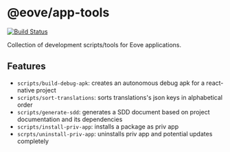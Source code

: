# @eove/app-tools

[![Build Status](https://github.com/eove/eo-app-tools/workflows/CI/badge.svg)](https://github.com/eove/eo-app-tools/actions?query=workflow%3ACI)

Collection of development scripts/tools for Eove applications.

## Features

- `scripts/build-debug-apk`: creates an autonomous debug apk for a react-native project
- `scripts/sort-translations`: sorts translations's json keys in alphabetical order
- `scripts/generate-sdd`: generates a SDD document based on project documentation and its dependencies
- `scripts/install-priv-app`: installs a package as priv app
- `scrpts/uninstall-priv-app`: uninstalls priv app and potential updates completely
